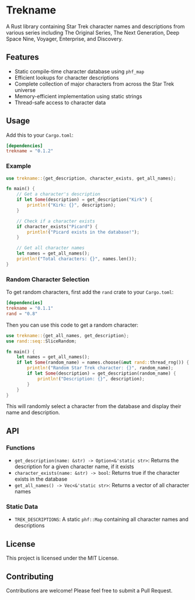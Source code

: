 # Trekname

A Rust library containing Star Trek character names and descriptions from various series including The Original Series, The Next Generation, Deep Space Nine, Voyager, Enterprise, and Discovery.

## Features

- Static compile-time character database using `phf_map`
- Efficient lookups for character descriptions
- Complete collection of major characters from across the Star Trek universe
- Memory-efficient implementation using static strings
- Thread-safe access to character data

## Usage

Add this to your `Cargo.toml`:

```toml
[dependencies]
trekname = "0.1.2"
```

### Example

```rust
use trekname::{get_description, character_exists, get_all_names};

fn main() {
    // Get a character's description
    if let Some(description) = get_description("Kirk") {
        println!("Kirk: {}", description);
    }

    // Check if a character exists
    if character_exists("Picard") {
        println!("Picard exists in the database!");
    }

    // Get all character names
    let names = get_all_names();
    println!("Total characters: {}", names.len());
}
```

### Random Character Selection

To get random characters, first add the `rand` crate to your `Cargo.toml`:

```toml
[dependencies]
trekname = "0.1.1"
rand = "0.8"
```

Then you can use this code to get a random character:

```rust
use trekname::{get_all_names, get_description};
use rand::seq::SliceRandom;

fn main() {
    let names = get_all_names();
    if let Some(random_name) = names.choose(&mut rand::thread_rng()) {
        println!("Random Star Trek character: {}", random_name);
        if let Some(description) = get_description(random_name) {
            println!("Description: {}", description);
        }
    }
}
```

This will randomly select a character from the database and display their name and description.

## API

### Functions

- `get_description(name: &str) -> Option<&'static str>`: Returns the description for a given character name, if it exists
- `character_exists(name: &str) -> bool`: Returns true if the character exists in the database
- `get_all_names() -> Vec<&'static str>`: Returns a vector of all character names

### Static Data

- `TREK_DESCRIPTIONS`: A static `phf::Map` containing all character names and descriptions

## License

This project is licensed under the MIT License.

## Contributing

Contributions are welcome! Please feel free to submit a Pull Request.
